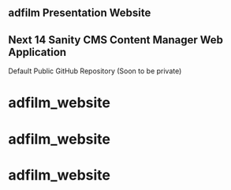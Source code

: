 ## adfilm Presentation Website

## Next 14 Sanity CMS Content Manager Web Application

Default Public GitHub Repository (Soon to be private)
# adfilm_website
# adfilm_website
# adfilm_website
